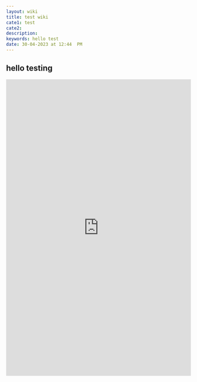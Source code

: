 ```yaml
---
layout: wiki
title: test wiki
cate1: test
cate2:
description: 
keywords: hello test
date: 30-04-2023 at 12:44  PM
---
```



## hello testing


<iframe src="https://www.linkedin.com/embed/feed/update/urn:li:share:7057666010371293184" height="806" width="504" frameborder="0" allowfullscreen="" title="Embedded post"></iframe>

